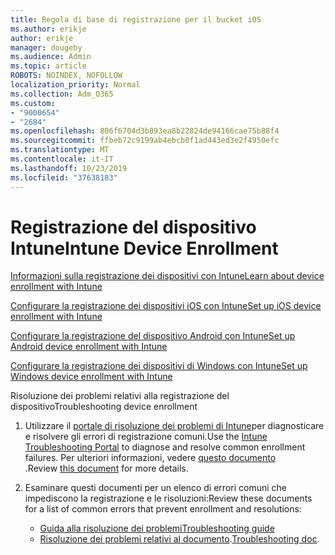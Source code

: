 ```yaml
---
title: Regola di base di registrazione per il bucket iOS
ms.author: erikje
author: erikje
manager: dougeby
ms.audience: Admin
ms.topic: article
ROBOTS: NOINDEX, NOFOLLOW
localization_priority: Normal
ms.collection: Adm_O365
ms.custom:
- "9000654"
- "2684"
ms.openlocfilehash: 806f6704d3b893ea8b22824de94166cae75b88f4
ms.sourcegitcommit: ffbeb72c9199ab4ebcb0f1ad443ed3e2f4950efc
ms.translationtype: MT
ms.contentlocale: it-IT
ms.lasthandoff: 10/23/2019
ms.locfileid: "37638183"
---
```

# <a name="intune-device-enrollment"></a><span data-ttu-id="dcc75-102">Registrazione del dispositivo Intune</span><span class="sxs-lookup"><span data-stu-id="dcc75-102">Intune Device Enrollment</span></span>

[<span data-ttu-id="dcc75-103">Informazioni sulla registrazione dei dispositivi con Intune</span><span class="sxs-lookup"><span data-stu-id="dcc75-103">Learn about device enrollment with Intune</span></span>](https://docs.microsoft.com/intune/enrollment/device-enrollment)

[<span data-ttu-id="dcc75-104">Configurare la registrazione dei dispositivi iOS con Intune</span><span class="sxs-lookup"><span data-stu-id="dcc75-104">Set up iOS device enrollment with Intune</span></span>](https://docs.microsoft.com/intune/enrollment/ios-enroll)

[<span data-ttu-id="dcc75-105">Configurare la registrazione del dispositivo Android con Intune</span><span class="sxs-lookup"><span data-stu-id="dcc75-105">Set up Android device enrollment with Intune</span></span>](https://docs.microsoft.com/intune/android-enroll)

[<span data-ttu-id="dcc75-106">Configurare la registrazione dei dispositivi di Windows con Intune</span><span class="sxs-lookup"><span data-stu-id="dcc75-106">Set up Windows device enrollment with Intune</span></span>](https://docs.microsoft.com/intune/windows-enroll)

<span data-ttu-id="dcc75-107">Risoluzione dei problemi relativi alla registrazione del dispositivo</span><span class="sxs-lookup"><span data-stu-id="dcc75-107">Troubleshooting device enrollment</span></span>

1. <span data-ttu-id="dcc75-108">Utilizzare il [portale di risoluzione dei problemi di Intune](https://devicemanagement.microsoft.com/#blade/Microsoft_Intune_DeviceSettings/TroubleshootBlade)per diagnosticare e risolvere gli errori di registrazione comuni.</span><span class="sxs-lookup"><span data-stu-id="dcc75-108">Use the [Intune Troubleshooting Portal](https://devicemanagement.microsoft.com/#blade/Microsoft_Intune_DeviceSettings/TroubleshootBlade) to diagnose and resolve common enrollment failures.</span></span> <span data-ttu-id="dcc75-109">Per ulteriori informazioni, vedere [questo documento](https://docs.microsoft.com/intune/help-desk-operators) .</span><span class="sxs-lookup"><span data-stu-id="dcc75-109">Review [this document](https://docs.microsoft.com/intune/help-desk-operators) for more details.</span></span>

2. <span data-ttu-id="dcc75-110">Esaminare questi documenti per un elenco di errori comuni che impediscono la registrazione e le risoluzioni:</span><span class="sxs-lookup"><span data-stu-id="dcc75-110">Review these documents for a list of common errors that prevent enrollment and resolutions:</span></span>
    - [<span data-ttu-id="dcc75-111">Guida alla risoluzione dei problemi</span><span class="sxs-lookup"><span data-stu-id="dcc75-111">Troubleshooting guide</span></span>](https://support.microsoft.com/help/4469913/troubleshooting-windows-device-enrollment-problems-in-microsoft-intune)
    - <span data-ttu-id="dcc75-112">[Risoluzione dei problemi relativi al documento](https://docs.microsoft.com/intune/troubleshoot-device-enrollment-in-intune).</span><span class="sxs-lookup"><span data-stu-id="dcc75-112">[Troubleshooting doc](https://docs.microsoft.com/intune/troubleshoot-device-enrollment-in-intune).</span></span>
